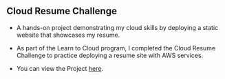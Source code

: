 ## Cloud Resume Challenge

- A hands-on project demonstrating my cloud skills by deploying a static website that showcases my resume.

- As part of the Learn to Cloud program, I completed the Cloud Resume Challenge to practice deploying a resume site with AWS services.
- You can view the Project [here](https://github.com/SHOIYAN/aws-cloud-resume-challenge).